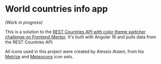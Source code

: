 # World countries info app

*(Work in progress)*

This is a solution to the [REST Countries API with color theme switcher challenge on Frontend Mentor](https://www.frontendmentor.io/challenges/rest-countries-api-with-color-theme-switcher-5cacc469fec04111f7b848ca). It's built with Angular 16 and pulls data from the REST Countries API.

All icons used in this project were created by Alessio Atzeni, from his [Metrize](https://www.alessioatzeni.com/metrize-icons/) and [Meteocons](https://www.alessioatzeni.com/meteocons/) icon sets.
